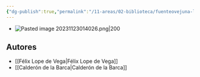 ```yaml
---
{"dg-publish":true,"permalink":"/11-areas/02-biblioteca/fuenteovejuna-la-vida-es-sueno/","noteIcon":""}
---
```


- ![Pasted image 20231123014026.png|200](/img/user/10%20Entrada%20%F0%9F%9B%92/%F0%9F%92%BE%20Adjuntos/Pasted%20image%2020231123014026.png)
## Autores
  - [[Félix Lope de Vega\|Félix Lope de Vega]]
  - [[Calderón de la Barca\|Calderón de la Barca]]